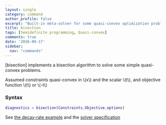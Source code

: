 ```yaml
---
layout: single
category: command
author_profile: false
excerpt: "Built-in meta-solver for some quasi-convex optimization problems"
title: bisection
tags: [Semidefinite programming, Quasi-convex]
comments: true
date: '2016-09-17'
sidebar:
  nav: "commands"
---
```


[bisection] implements a bisection algorithm to solve some simple quasi-convex problems.

Assumed constraints quasi-convex in \\(x\\) and the scalar \\(t\\), and objective function \\(t\\) or \\(-t\\)

### Syntax

````matlab
diagnostics = bisection(Constraints,Objective,options)
````

See [the decay-rate example](/example/decayrate) and the [solver specification](/solver/bisection)
